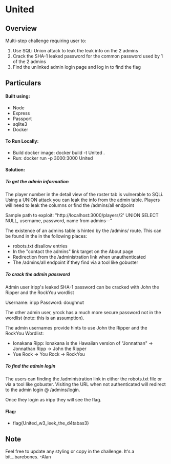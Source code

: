 # United

## Overview
Multi-step challenge requiring user to:
1) Use SQLi Union attack to leak the leak info on the 2 admins
2) Crack the SHA-1 leaked password for the common password used by 1 of the 2 admins
3) Find the unlinked admin login page and log in to find the flag

## Particulars

#### Built using:
- Node
- Express
- Passport
- sqlite3
- Docker

#### To Run Locally:
- Build docker image: docker build -t United .
- Run: docker run -p 3000:3000 United

#### Solution:

##### To get the admin information
The player number in the detail view of the roster tab is vulnerable to SQLi. Using a UNION attack you can leak the info from the admin table. Players will need to leak the columns or find the /admins/all endpoint

Sample path to exploit: "http://localhost:3000/players/2' UNION SELECT NULL, username, password, name from admins--"

The existence of an admins table is hinted by the /admins/ route. This can be found in the in the following places:
- robots.txt disallow entries
- In the "contact the admins" link target on the About page
- Redirection from the /administration link when unauthenticated
- The /admins/all endpoint if they find via a tool like gobuster

##### To crack the admin password
Admin user iripp's leaked SHA-1 password can be cracked with John the Ripper and the RockYou wordlist

Username: iripp
Password: doughnut

The other admin user, yrock has a much more secure password not in the wordlist (note: this is an assumption).

The admin usernames provide hints to use John the Ripper and the RockYou Wordlist:
- Ionakana Ripp: Ionakana is the Hawaiian version of "Jonnathan" -> Jonnathan Ripp -> John the Ripper
- Yue Rock -> You Rock -> RockYou

##### To find the admin login
The users can finding the /administration link in either the robots.txt file or via a tool like gobuster. Visiting the URL when not authenticated will redirect to the admin login @ /admins/login.

Once they login as iripp they will see the flag.

#### Flag:
- flag{United_w3_leek_the_d4tabas3}

## Note
Feel free to update any styling or copy in the challenge. It's a bit...barebones. -Alan
